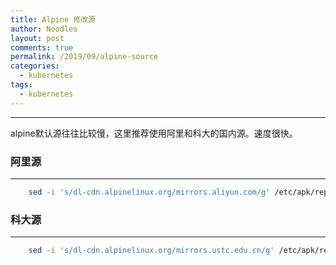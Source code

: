 ```yaml
---
title: Alpine 修改源
author: Noodles
layout: post
comments: true
permalink: /2019/09/alpine-source
categories:
  - kubernetes
tags:
  - kubernetes
---
```


<!--more-->

 ---------------------------------------------------

  alpine默认源往往比较慢，这里推荐使用阿里和科大的国内源。速度很快。

### 阿里源
----------

```bash
    sed -i 's/dl-cdn.alpinelinux.org/mirrors.aliyun.com/g' /etc/apk/repositories
```
  

### 科大源
----------

```bash
    sed -i 's/dl-cdn.alpinelinux.org/mirrors.ustc.edu.cn/g' /etc/apk/repositories
```

